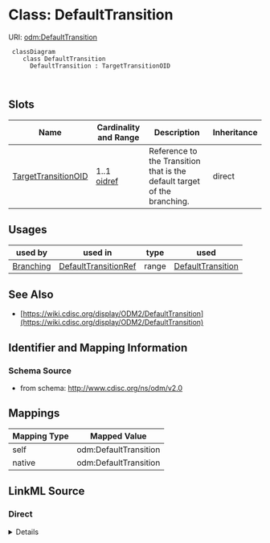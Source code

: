 # Class: DefaultTransition



URI: [odm:DefaultTransition](http://www.cdisc.org/ns/odm/v2.0/DefaultTransition)



```mermaid
 classDiagram
    class DefaultTransition
      DefaultTransition : TargetTransitionOID
        
      
```




<!-- no inheritance hierarchy -->


## Slots

| Name | Cardinality and Range | Description | Inheritance |
| ---  | --- | --- | --- |
| [TargetTransitionOID](TargetTransitionOID.md) | 1..1 <br/> [oidref](oidref.md) | Reference to the Transition that is the default target of the branching. | direct |





## Usages

| used by | used in | type | used |
| ---  | --- | --- | --- |
| [Branching](Branching.md) | [DefaultTransitionRef](DefaultTransitionRef.md) | range | [DefaultTransition](DefaultTransition.md) |






## See Also

* [https://wiki.cdisc.org/display/ODM2/DefaultTransition](https://wiki.cdisc.org/display/ODM2/DefaultTransition)

## Identifier and Mapping Information







### Schema Source


* from schema: http://www.cdisc.org/ns/odm/v2.0





## Mappings

| Mapping Type | Mapped Value |
| ---  | ---  |
| self | odm:DefaultTransition |
| native | odm:DefaultTransition |





## LinkML Source

<!-- TODO: investigate https://stackoverflow.com/questions/37606292/how-to-create-tabbed-code-blocks-in-mkdocs-or-sphinx -->

### Direct

<details>
```yaml
name: DefaultTransition
from_schema: http://www.cdisc.org/ns/odm/v2.0
see_also:
- https://wiki.cdisc.org/display/ODM2/DefaultTransition
slots:
- TargetTransitionOID
slot_usage:
  TargetTransitionOID:
    name: TargetTransitionOID
    description: Reference to the Transition that is the default target of the branching.
    comments:
    - 'Required

      range:oidref

      The TargetTransitionOID attribute must match the OID attribute of a Transition
      element within the WorkflowDef.'
    domain_of:
    - TargetTransition
    - DefaultTransition
    range: oidref
    required: true
class_uri: odm:DefaultTransition

```
</details>

### Induced

<details>
```yaml
name: DefaultTransition
from_schema: http://www.cdisc.org/ns/odm/v2.0
see_also:
- https://wiki.cdisc.org/display/ODM2/DefaultTransition
slot_usage:
  TargetTransitionOID:
    name: TargetTransitionOID
    description: Reference to the Transition that is the default target of the branching.
    comments:
    - 'Required

      range:oidref

      The TargetTransitionOID attribute must match the OID attribute of a Transition
      element within the WorkflowDef.'
    domain_of:
    - TargetTransition
    - DefaultTransition
    range: oidref
    required: true
attributes:
  TargetTransitionOID:
    name: TargetTransitionOID
    description: Reference to the Transition that is the default target of the branching.
    comments:
    - 'Required

      range:oidref

      The TargetTransitionOID attribute must match the OID attribute of a Transition
      element within the WorkflowDef.'
    from_schema: http://www.cdisc.org/ns/odm/v2.0
    rank: 1000
    alias: TargetTransitionOID
    owner: DefaultTransition
    domain_of:
    - TargetTransition
    - DefaultTransition
    range: oidref
    required: true
class_uri: odm:DefaultTransition

```
</details>